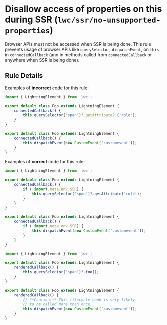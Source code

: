 # Disallow access of properties on this during SSR (`lwc/ssr/no-unsupported-properties`)

Browser APIs must not be accessed when SSR is being done. This rule prevents usage of browser APIs like `querySelector`,
`dispatchEvent`, on `this` in `connectedCallback` (and in methods called from `connectedCallback` or anywhere when
SSR is being done).

## Rule Details

Examples of **incorrect** code for this rule:

```js
import { LightningElement } from 'lwc';

export default class Foo extends LightningElement {
    connectedCallback() {
        this.querySelector('span')?.getAttribute?.('role');
    }
}

export default class Foo extends LightningElement {
    connectedCallback() {
        this.dispatchEvent(new CustomEvent('customevent'));
    }
}
```

Examples of **correct** code for this rule:

```js
import { LightningElement } from 'lwc';

export default class Foo extends LightningElement {
    connectedCallback() {
        if (!import.meta.env.SSR) {
            this.querySelector('span')?.getAttribute('role');
        }
    }
}

export default class Foo extends LightningElement {
    connectedCallback() {
        if (!import.meta.env.SSR) {
            this.dispatchEvent(new CustomEvent('customevent'));
        }
    }
}
```

```js
import { LightningElement } from 'lwc';

export default class Foo extends LightningElement {
    renderedCallback() {
        this.querySelector('span')?.foo();
    }
}

export default class Foo extends LightningElement {
    renderedCallback() {
        // **Caution:** This lifecycle hook is very likely
        // to be called more than once.
        this.dispatchEvent(new CustomEvent('customevent'));
    }
}
```
